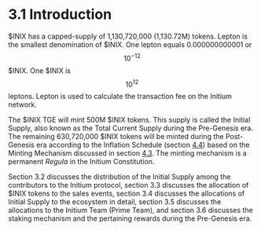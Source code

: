 # 3.1 Introduction

$INIX has a capped-supply of 1,130,720,000 (1,130.72M) tokens. Lepton is the smallest denomination of $INIX. One lepton equals 0.000000000001 or $$10^{-12}$$  $INIX. One $INIX is $$10^{12}$$​leptons. Lepton is used to calculate the transaction fee on the Initium network.

The $INIX TGE will mint 500M $INIX tokens. This supply is called the Initial Supply, also known as the Total Current Supply during the Pre-Genesis era. The remaining 630,720,000 $INIX tokens will be minted during the Post-Genesis era according to the Inflation Schedule (section [4.4](../post-gen/4.4-inflation-schedule.md)) based on the Minting Mechanism discussed in section [4.3](../post-gen/4.3-minting-mechanism.md). The minting mechanism is a permanent _Regula_ in the Initium Constitution.&#x20;

Section 3.2 discusses the distribution of the Initial Supply among the contributors to the Initium protocol, section 3.3 discusses the allocation of $INIX tokens to the sales events, section 3.4 discusses the allocations of Initial Supply to the ecosystem in detail, section 3.5 discusses the allocations to the Initium Team (Prime Team), and section 3.6 discusses the staking mechanism and the pertaining rewards during the Pre-Genesis era.
